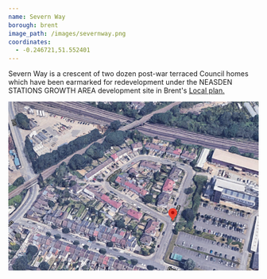 ```yaml
---
name: Severn Way 
borough: brent 
image_path: /images/severnway.png
coordinates:
  - -0.246721,51.552401
---
```

Severn Way is a crescent of two dozen post-war terraced Council homes which have been earmarked for redevelopment under the NEASDEN STATIONS GROWTH AREA development site in Brent's [Local plan.](https://www.brent.gov.uk/media/16411848/draft-local-plan-east.pdf)

![](/images/severnway.png)
